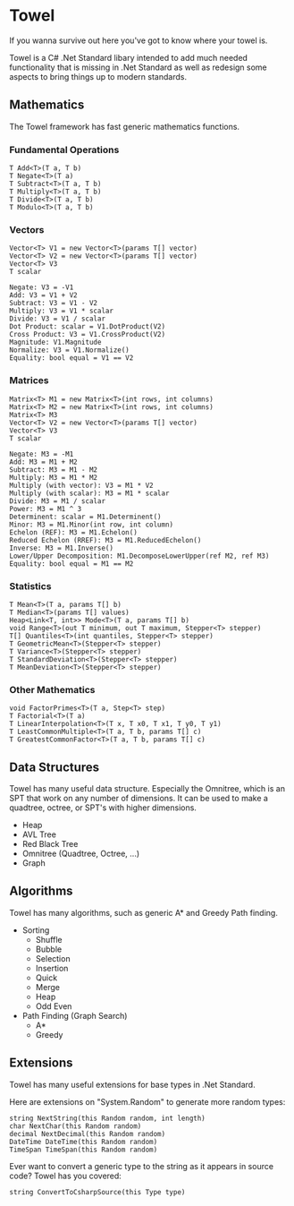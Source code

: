# Towel
If you wanna survive out here you've got to know where your towel is.

Towel is a C# .Net Standard libary intended to add much needed functionality that is missing in .Net Standard as well as redesign some aspects to bring things up to modern standards.

## Mathematics

The Towel framework has fast generic mathematics functions.

### Fundamental Operations

    T Add<T>(T a, T b)
    T Negate<T>(T a)
    T Subtract<T>(T a, T b)
    T Multiply<T>(T a, T b)
    T Divide<T>(T a, T b)
    T Modulo<T>(T a, T b)
  
### Vectors

    Vector<T> V1 = new Vector<T>(params T[] vector)
    Vector<T> V2 = new Vector<T>(params T[] vector)
    Vector<T> V3
    T scalar
  
    Negate: V3 = -V1
    Add: V3 = V1 + V2
    Subtract: V3 = V1 - V2
    Multiply: V3 = V1 * scalar
    Divide: V3 = V1 / scalar
    Dot Product: scalar = V1.DotProduct(V2)
    Cross Product: V3 = V1.CrossProduct(V2)
    Magnitude: V1.Magnitude
    Normalize: V3 = V1.Normalize()
    Equality: bool equal = V1 == V2

### Matrices

    Matrix<T> M1 = new Matrix<T>(int rows, int columns)
    Matrix<T> M2 = new Matrix<T>(int rows, int columns)
    Matrix<T> M3
    Vector<T> V2 = new Vector<T>(params T[] vector)
    Vector<T> V3
    T scalar

    Negate: M3 = -M1
    Add: M3 = M1 + M2
    Subtract: M3 = M1 - M2
    Multiply: M3 = M1 * M2
    Multiply (with vector): V3 = M1 * V2
    Multiply (with scalar): M3 = M1 * scalar
    Divide: M3 = M1 / scalar
    Power: M3 = M1 ^ 3
    Determinent: scalar = M1.Determinent()
    Minor: M3 = M1.Minor(int row, int column)
    Echelon (REF): M3 = M1.Echelon()
    Reduced Echelon (RREF): M3 = M1.ReducedEchelon()
    Inverse: M3 = M1.Inverse()
    Lower/Upper Decomposition: M1.DecomposeLowerUpper(ref M2, ref M3)
    Equality: bool equal = M1 == M2
    
### Statistics

    T Mean<T>(T a, params T[] b)
    T Median<T>(params T[] values)
    Heap<Link<T, int>> Mode<T>(T a, params T[] b)
    void Range<T>(out T minimum, out T maximum, Stepper<T> stepper)
    T[] Quantiles<T>(int quantiles, Stepper<T> stepper)
    T GeometricMean<T>(Stepper<T> stepper)
    T Variance<T>(Stepper<T> stepper)
    T StandardDeviation<T>(Stepper<T> stepper)
    T MeanDeviation<T>(Stepper<T> stepper)
    
### Other Mathematics

    void FactorPrimes<T>(T a, Step<T> step)
    T Factorial<T>(T a)
    T LinearInterpolation<T>(T x, T x0, T x1, T y0, T y1)
    T LeastCommonMultiple<T>(T a, T b, params T[] c)
    T GreatestCommonFactor<T>(T a, T b, params T[] c)
    
## Data Structures

Towel has many useful data structure. Especially the Omnitree, which is an SPT that work on any number of dimensions. It can be used to make a quadtree, octree, or SPT's with higher dimensions.

* Heap
* AVL Tree
* Red Black Tree
* Omnitree (Quadtree, Octree, ...)
* Graph

## Algorithms

Towel has many algorithms, such as generic A* and Greedy Path finding.

* Sorting
   * Shuffle
   * Bubble
   * Selection
   * Insertion
   * Quick
   * Merge
   * Heap
   * Odd Even
* Path Finding (Graph Search)
   * A*
   * Greedy

## Extensions

Towel has many useful extensions for base types in .Net Standard.

Here are extensions on "System.Random" to generate more random types:

    string NextString(this Random random, int length)
    char NextChar(this Random random)
    decimal NextDecimal(this Random random)
    DateTime DateTime(this Random random)
    TimeSpan TimeSpan(this Random random)

Ever want to convert a generic type to the string as it appears in source code? Towel has you covered:

    string ConvertToCsharpSource(this Type type)
